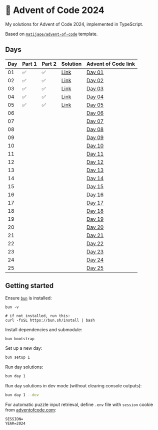 # 🎄 Advent of Code 2024

My solutions for Advent of Code 2024, implemented in TypeScript.

Based on [`matijaoe/advent-of-code`](https://github.com/matijaoe/advent-of-code) template.

## Days

<!--- ✅ / 🚧 /❌  -->

| Day | Part 1 | Part 2 | Solution                      | Advent of Code link                            |
| --- | ------ | ------ | ----------------------------- | ---------------------------------------------- |
| 01  | ✅     | ✅     | [Link](./src/day-01/index.ts) | [Day 01](https://adventofcode.com/2024/day/1)  |
| 02  | ✅     | ✅     | [Link](./src/day-02/index.ts) | [Day 02](https://adventofcode.com/2024/day/2)  |
| 03  | ✅     | ✅     | [Link](./src/day-03/index.ts) | [Day 03](https://adventofcode.com/2024/day/3)  |
| 04  | ✅     | ✅     | [Link](./src/day-04/index.ts) | [Day 04](https://adventofcode.com/2024/day/4)  |
| 05  | ✅     | ✅     | [Link](./src/day-05/index.ts) | [Day 05](https://adventofcode.com/2024/day/5)  |
| 06  |        |        |                               | [Day 06](https://adventofcode.com/2024/day/6)  |
| 07  |        |        |                               | [Day 07](https://adventofcode.com/2024/day/7)  |
| 08  |        |        |                               | [Day 08](https://adventofcode.com/2024/day/8)  |
| 09  |        |        |                               | [Day 09](https://adventofcode.com/2024/day/9)  |
| 10  |        |        |                               | [Day 10](https://adventofcode.com/2024/day/10) |
| 11  |        |        |                               | [Day 11](https://adventofcode.com/2024/day/11) |
| 12  |        |        |                               | [Day 12](https://adventofcode.com/2024/day/12) |
| 13  |        |        |                               | [Day 13](https://adventofcode.com/2024/day/13) |
| 14  |        |        |                               | [Day 14](https://adventofcode.com/2024/day/14) |
| 15  |        |        |                               | [Day 15](https://adventofcode.com/2024/day/15) |
| 16  |        |        |                               | [Day 16](https://adventofcode.com/2024/day/16) |
| 17  |        |        |                               | [Day 17](https://adventofcode.com/2024/day/17) |
| 18  |        |        |                               | [Day 18](https://adventofcode.com/2024/day/18) |
| 19  |        |        |                               | [Day 19](https://adventofcode.com/2024/day/19) |
| 20  |        |        |                               | [Day 20](https://adventofcode.com/2024/day/20) |
| 21  |        |        |                               | [Day 21](https://adventofcode.com/2024/day/21) |
| 22  |        |        |                               | [Day 22](https://adventofcode.com/2024/day/22) |
| 23  |        |        |                               | [Day 23](https://adventofcode.com/2024/day/23) |
| 24  |        |        |                               | [Day 24](https://adventofcode.com/2024/day/24) |
| 25  |        |        |                               | [Day 25](https://adventofcode.com/2024/day/25) |

## Getting started

Ensure [`bun`](https://bun.sh/) is installed:

```
bun -v

# if not installed, run this:
curl -fsSL https://bun.sh/install | bash
```

Install dependencies and submodule:

```bash
bun bootstrap
```

Set up a new day:

```bash
bun setup 1
```

Run day solutions:

```bash
bun day 1
```

Run day solutions in dev mode (without clearing console outputs):

```bash
bun day 1 --dev
```

For automatic puzzle input retrieval, define `.env` file with `session` cookie from [adventofcode.com](https://adventofcode.com):

```env
SESSION=
YEAR=2024
```
